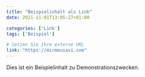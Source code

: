 ```yaml
---
title: "Beispielinhalt als Link"
date: 2021-11-01T13:05:27+01:00

categories: ['Link']
tags: ['Beispiel']

# Setzen Sie Ihre externe URL
link: "https://mirmousavi.com"
---
```

Dies ist ein Beispielinhalt zu Demonstrationszwecken.
